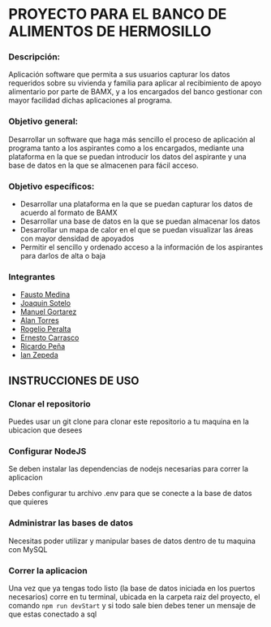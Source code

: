 # PROYECTO PARA EL BANCO DE ALIMENTOS DE HERMOSILLO
 
###  Descripción:
Aplicación software que permita a sus usuarios capturar los datos requeridos sobre su vivienda y familia para aplicar al recibimiento de apoyo alimentario por parte de BAMX, y a los encargados del banco gestionar con mayor facilidad dichas aplicaciones al programa.
 
### Objetivo general:
Desarrollar un software que haga más sencillo el proceso de aplicación al programa tanto a los aspirantes como a los encargados, mediante una plataforma en la que se puedan introducir los datos del aspirante y una base de datos en la que se almacenen para fácil acceso.
 
###  Objetivo específicos:
- Desarrollar una plataforma en la que se puedan capturar los datos de acuerdo al formato de BAMX
- Desarrollar una base de datos en la que se puedan almacenar los datos
- Desarrollar un mapa de calor en el que se puedan visualizar las áreas con mayor densidad de apoyados
- Permitir el sencillo y ordenado acceso a la información de los aspirantes para darlos de alta o baja

###  Integrantes

 - [Fausto Medina](https://github.com/Harico04)
 - [Joaquin Sotelo](https://github.com/JoaquinSotel0) 
 - [Manuel Gortarez](https://github.com/Mgb64) 
 - [Alan Torres](https://github.com/TumbadoBoy0604) 
 - [Rogelio Peralta](https://github.com/rgperalta04) 
 - [Ernesto Carrasco](https://github.com/jesuscarra) 
 - [Ricardo Peña](https://github.com/RemilZarza)
 - [Ian Zepeda](https://github.com/I4NzG)

## INSTRUCCIONES DE USO

### Clonar el repositorio
Puedes usar un git clone para clonar este repositorio a tu maquina en la ubicacion que desees

### Configurar NodeJS
Se deben instalar las dependencias de nodejs necesarias para correr la aplicacion

Debes configurar tu archivo .env para que se conecte a la base de datos que quieres


### Administrar las bases de datos
Necesitas poder utilizar y manipular bases de datos dentro de tu maquina con MySQL

### Correr la aplicacion
Una vez que ya tengas todo listo (la base de datos iniciada en los puertos necesarios) corre en tu terminal, ubicada en la carpeta raiz del proyecto, el comando `npm run devStart` y si todo sale bien debes tener un mensaje de que estas conectado a sql
